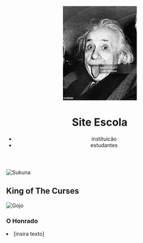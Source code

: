 <!DOCTYPE html>
<html lang="en">

<head>
    <meta charset="UTF-8">
    <meta name="viewport" content="width=device-width, initial-scale=1.0">
    <title>Aula-Programaçao</title>
    <link rel="stylesheet" href="style.css">
</head>

<body>
    <header class="cabecalho">
        <img class="cabecalho-imagem" src="download 1.png" alt="teste">
        <h1 class="cabecalho-titulo">Site Escola</h1>
        <ul class="cabecalho-lista">
            <li class="cabecalho-item">instituicão</li>
            <li class="cabecalho-item">estudantes</li>
        </ul>
    </header>
    <section class="section1"> <img scr="download.jpeg" alt="Sukuna"> <h2>King of The Curses</h2> </section>
    <section class="section2"> <img scr="download (2).jpeg" alt="Gojo"> <h3>O Honrado</h3> </section>
    
</body>
    <footer class="rodepe">
        <li> [insira texto] </li>
    </footer>


</html>
